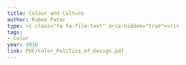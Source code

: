 ```yaml
---
title: Colour and Culture
author: Ruben Pater
type: <i class="fa fa-file-text" aria-hidden="true"></i>
tags:
- Color
year: 2016
link: PDF/Color_Politics_of_Design.pdf
---
```

